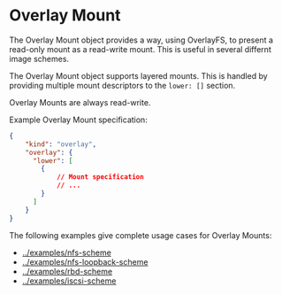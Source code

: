 # Overlay Mount

The Overlay Mount object provides a way, using OverlayFS, to present a read-only mount as a read-write mount.  This is useful in several differnt image schemes.

The Overlay Mount object supports layered mounts.  This is handled by providing multiple mount descriptors to the `lower: []` section.

Overlay Mounts are always read-write.

Example Overlay Mount specification:

```json
{
    "kind": "overlay",
    "overlay": {
      "lower": [
        {
            // Mount specification
            // ...
        }
      ]
    }
}
```

The following examples give complete usage cases for Overlay Mounts:

- [../examples/nfs-scheme](../examples/nfs-scheme.md)
- [../examples/nfs-loopback-scheme](../examples/nfs-loopback-scheme.md)
- [../examples/rbd-scheme](../examples/rbd-scheme.md)
- [../examples/iscsi-scheme](../examples/iscsi-scheme.md)
